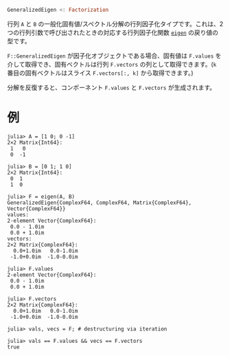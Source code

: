 ```julia
GeneralizedEigen <: Factorization
```

行列 `A` と `B` の一般化固有値/スペクトル分解の行列因子化タイプです。これは、2つの行列引数で呼び出されたときの対応する行列因子化関数 [`eigen`](@ref) の戻り値の型です。

`F::GeneralizedEigen` が因子化オブジェクトである場合、固有値は `F.values` を介して取得でき、固有ベクトルは行列 `F.vectors` の列として取得できます。(`k` 番目の固有ベクトルはスライス `F.vectors[:, k]` から取得できます。)

分解を反復すると、コンポーネント `F.values` と `F.vectors` が生成されます。

# 例

```jldoctest
julia> A = [1 0; 0 -1]
2×2 Matrix{Int64}:
 1   0
 0  -1

julia> B = [0 1; 1 0]
2×2 Matrix{Int64}:
 0  1
 1  0

julia> F = eigen(A, B)
GeneralizedEigen{ComplexF64, ComplexF64, Matrix{ComplexF64}, Vector{ComplexF64}}
values:
2-element Vector{ComplexF64}:
 0.0 - 1.0im
 0.0 + 1.0im
vectors:
2×2 Matrix{ComplexF64}:
  0.0+1.0im   0.0-1.0im
 -1.0+0.0im  -1.0-0.0im

julia> F.values
2-element Vector{ComplexF64}:
 0.0 - 1.0im
 0.0 + 1.0im

julia> F.vectors
2×2 Matrix{ComplexF64}:
  0.0+1.0im   0.0-1.0im
 -1.0+0.0im  -1.0-0.0im

julia> vals, vecs = F; # destructuring via iteration

julia> vals == F.values && vecs == F.vectors
true
```
